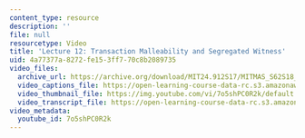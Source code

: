 ```yaml
---
content_type: resource
description: ''
file: null
resourcetype: Video
title: 'Lecture 12: Transaction Malleability and Segregated Witness'
uid: 4a77377a-8272-fe15-3ff7-70c8b2089735
video_files:
  archive_url: https://archive.org/download/MIT24.912S17/MITMAS_S62S18_lec12_300k.mp4
  video_captions_file: https://open-learning-course-data-rc.s3.amazonaws.com/mas-s62-cryptocurrency-engineering-and-design-spring-2018/7872790e5f045cc8929d01fb830ff222_7o5shPC0R2k.vtt
  video_thumbnail_file: https://img.youtube.com/vi/7o5shPC0R2k/default.jpg
  video_transcript_file: https://open-learning-course-data-rc.s3.amazonaws.com/mas-s62-cryptocurrency-engineering-and-design-spring-2018/28972c1935810fe272c14b0577008db6_7o5shPC0R2k.pdf
video_metadata:
  youtube_id: 7o5shPC0R2k
---
```

